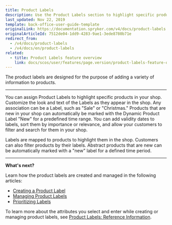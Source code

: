 ```yaml
---
title: Product Labels
description: Use the Product Labels section to highlight specific products in your online store by adding a prodcut label in the Back Office.
last_updated: Nov 22, 2019
template: back-office-user-guide-template
originalLink: https://documentation.spryker.com/v4/docs/product-labels
originalArticleId: 7512de04-1dd9-4283-9ae1-3ede8780b71e
redirect_from:
  - /v4/docs/product-labels
  - /v4/docs/en/product-labels
related:
  - title: Product Labels feature overview
    link: docs/scos/user/features/page.version/product-labels-feature-overview.html
---
```


The product labels are designed for the purpose of adding a variety of information to products.
***
You can assign Product Labels to highlight specific products in your shop. Customize the look and text of the Labels as they appear in the shop. Any association can be a Label, such as "Sale" or "Christmas." Products that are new in your shop can automatically be marked with the Dynamic Product Label "New" for a predefined time range. You can add validity dates to labels, sort them by importance or relevance, and allow your customers to filter and search for them in your shop.

Labels are mapped to products to highlight them in the shop. Customers can also filter products by their labels. Abstract products that are new can be automatically marked with a "new" label for a defined time period.
***

**What's next?**

Learn how the product labels are created and managed in the following articles:
* [Creating a Product Label](/docs/scos/user/back-office-user-guides/{{page.version}}/merchandising/product-labels/creating-product-labels.html)
* [Managing Product Labels](/docs/scos/user/back-office-user-guides/{{page.version}}/merchandising/product-labels/managing-product-labels.html)
* [Prioritizing Labels](/docs/scos/user/back-office-user-guides/{{page.version}}/merchandising/product-labels/prioritizing-labels.html)

To learn more about the attributes you select and enter while creating or managing product labels, see [Product Labels: Reference Information](/docs/scos/user/back-office-user-guides/{{page.version}}/merchandising/product-labels/references/product-labels-reference-information.html).
